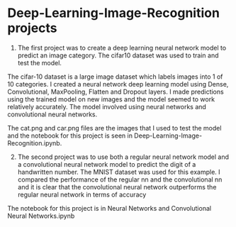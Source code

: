 # Deep-Learning-Image-Recognition projects
1.  The first project was to create a deep learning neural network model to predict an image category. The cifar10 dataset was used to train and test the model.

  The cifar-10 dataset is a large image dataset which labels images into 1 of 10 categories. I created a neural network deep learning model using Dense, Convolutional, MaxPooling, Flatten and Dropout layers. I made predictions using the trained model on new images and the model seemed to work relatively accurately. The model involved using neural networks and convolutional neural networks.

  The cat.png and car.png files are the images that I used to test the model and the notebook for this project is seen in Deep-Learning-Image-Recognition.ipynb.

2.  The second project was to use both a regular neural network model and a convolutional neural network model to predict the digit of a handwritten number. The MNIST dataset was used for this example. I compared the performance of the regular nn and the convolutional nn and it is clear that the convolutional neural network outperforms the regular neural network in terms of accuracy

  The notebook for this project is in Neural Networks and Convolutional Neural Networks.ipynb

